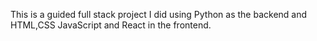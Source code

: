 This is a guided full stack project I did using Python as the backend and HTML,CSS JavaScript and React in the frontend.
